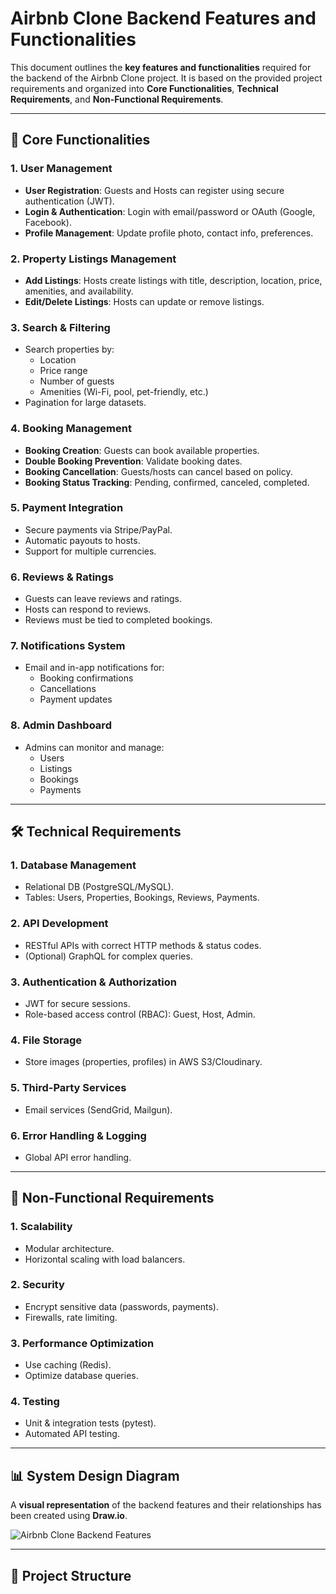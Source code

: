 # Airbnb Clone Backend Features and Functionalities

This document outlines the **key features and functionalities** required for the backend of the Airbnb Clone project. It is based on the provided project requirements and organized into **Core Functionalities**, **Technical Requirements**, and **Non-Functional Requirements**.

---

## 🔑 Core Functionalities

### 1. User Management
- **User Registration**: Guests and Hosts can register using secure authentication (JWT).
- **Login & Authentication**: Login with email/password or OAuth (Google, Facebook).
- **Profile Management**: Update profile photo, contact info, preferences.

### 2. Property Listings Management
- **Add Listings**: Hosts create listings with title, description, location, price, amenities, and availability.
- **Edit/Delete Listings**: Hosts can update or remove listings.

### 3. Search & Filtering
- Search properties by:
  - Location
  - Price range
  - Number of guests
  - Amenities (Wi-Fi, pool, pet-friendly, etc.)
- Pagination for large datasets.

### 4. Booking Management
- **Booking Creation**: Guests can book available properties.
- **Double Booking Prevention**: Validate booking dates.
- **Booking Cancellation**: Guests/hosts can cancel based on policy.
- **Booking Status Tracking**: Pending, confirmed, canceled, completed.

### 5. Payment Integration
- Secure payments via Stripe/PayPal.
- Automatic payouts to hosts.
- Support for multiple currencies.

### 6. Reviews & Ratings
- Guests can leave reviews and ratings.
- Hosts can respond to reviews.
- Reviews must be tied to completed bookings.

### 7. Notifications System
- Email and in-app notifications for:
  - Booking confirmations
  - Cancellations
  - Payment updates

### 8. Admin Dashboard
- Admins can monitor and manage:
  - Users
  - Listings
  - Bookings
  - Payments

---

## 🛠️ Technical Requirements

### 1. Database Management
- Relational DB (PostgreSQL/MySQL).
- Tables: Users, Properties, Bookings, Reviews, Payments.

### 2. API Development
- RESTful APIs with correct HTTP methods & status codes.
- (Optional) GraphQL for complex queries.

### 3. Authentication & Authorization
- JWT for secure sessions.
- Role-based access control (RBAC): Guest, Host, Admin.

### 4. File Storage
- Store images (properties, profiles) in AWS S3/Cloudinary.

### 5. Third-Party Services
- Email services (SendGrid, Mailgun).

### 6. Error Handling & Logging
- Global API error handling.

---

## 🚀 Non-Functional Requirements

### 1. Scalability
- Modular architecture.
- Horizontal scaling with load balancers.

### 2. Security
- Encrypt sensitive data (passwords, payments).
- Firewalls, rate limiting.

### 3. Performance Optimization
- Use caching (Redis).
- Optimize database queries.

### 4. Testing
- Unit & integration tests (pytest).
- Automated API testing.

---

## 📊 System Design Diagram

A **visual representation** of the backend features and their relationships has been created using **Draw.io**.  

![Airbnb Clone Backend Features](airbnb-backend-features.png)

---

## 📂 Project Structure

